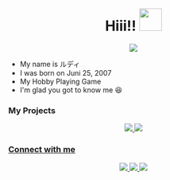 <h1 align="center">Hiii!! <img src="https://github.com/Hotaro9015/gif/blob/main/hyouka-oreki.gif" width="45px" alt=""><br></h1>
<p align="center">
<img align="center" height="auto" src="https://github.com/Hotaro9015/gif/blob/main/oreki-houtarou-hyouka%20-%202022-03-03T120850.818.gif"/>

<p align="center">

- My name is ルディ
- I was born on Juni 25, 2007
- My Hobby Playing Game
- I'm glad you got to know me 😆

<p align="center">

### My Projects
<p align="center">
  <a href="https://discord.com/api/oauth2/authorize?client_id=937894810738630686&permissions=0&scope=bot%20applications.commands"><img src="https://img.shields.io/badge/Discord-E4405F?style=for-the-badge&logo=nezuko&logoColor=white"/> 
  <a href="https://discord.com/api/oauth2/authorize?client_id=907210044079214612&permissions=8&scope=bot%20applications.commands"><img src="https://img.shields.io/badge/Discord-25D366?style=for-the-badge&logo=nezuko-lite&logoColor=white" />
<p align="center">

### Connect with me 
<p align="center">
  <a href="https://discord.com/users/907169033764356097"><img src="https://img.shields.io/badge/Discord-E4405F?style=for-the-badge&logo=discord&logoColor=white"/> 
  <a href="https://wa.me/6285703155153"><img src="https://img.shields.io/badge/WhatsApp-25D366?style=for-the-badge&logo=whatsapp&logoColor=white" />
  <a href="https://open.spotify.com/user/31rz57wmdp4pn533xfjrik3p6pxu?si=vSqWBhygQNmybN99ROgAuw&utm_source=copy-link"><img src="https://img.shields.io/badge/Spotify-25D366?style=for-the-badge&logo=spotify&logoColor=white" />
<p align="center">